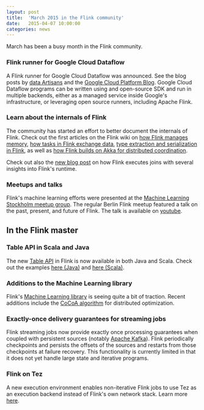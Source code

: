 ```yaml
---
layout: post
title:  'March 2015 in the Flink community'
date:   2015-04-07 10:00:00
categories: news
---
```


March has been a busy month in the Flink community.

### Flink runner for Google Cloud Dataflow

A Flink runner for Google Cloud Dataflow was announced. See the blog
posts by [data Artisans](http://data-artisans.com/dataflow.html) and
the [Google Cloud Platform Blog](http://googlecloudplatform.blogspot.de/2015/03/announcing-Google-Cloud-Dataflow-runner-for-Apache-Flink.html).
Google Cloud Dataflow programs can be written using and open-source
SDK and run in multiple backends, either as a managed service inside
Google's infrastructure, or leveraging open source runners,
including Apache Flink.

### Learn about the internals of Flink

The community has started an effort to better document the internals
of Flink. Check out the first articles on the Flink wiki on [how Flink
manages
memory](https://cwiki.apache.org/confluence/pages/viewpage.action?pageId=53741525),
[how tasks in Flink exchange
data](https://cwiki.apache.org/confluence/display/FLINK/Data+exchange+between+tasks),
[type extraction and serialization in
Flink](https://cwiki.apache.org/confluence/display/FLINK/Type+System%2C+Type+Extraction%2C+Serialization),
as well as [how Flink builds on Akka for distributed
coordination](https://cwiki.apache.org/confluence/display/FLINK/Akka+and+Actors).

Check out also the [new blog
post](http://flink.apache.org/news/2015/03/13/peeking-into-Apache-Flinks-Engine-Room.html)
on how Flink executes joins with several insights into Flink's runtime.

### Meetups and talks

Flink's machine learning efforts were presented at the [Machine
Learning Stockholm meetup
group](http://www.meetup.com/Machine-Learning-Stockholm/events/221144997/). The
regular Berlin Flink meetup featured a talk on the past, present, and
future of Flink. The talk is available on
[youtube](https://www.youtube.com/watch?v=fw2DBE6ZiEQ&feature=youtu.be).

## In the Flink master

### Table API in Scala and Java

The new [Table
API](https://github.com/apache/flink/tree/master/flink-staging/flink-table)
in Flink is now available in both Java and Scala. Check out the
examples [here (Java)](https://github.com/apache/flink/blob/master/flink-staging/flink-table/src/main/java/org/apache/flink/examples/java/JavaTableExample.java) and [here (Scala)](https://github.com/apache/flink/tree/master/flink-staging/flink-table/src/main/scala/org/apache/flink/examples/scala).

### Additions to the Machine Learning library

Flink's [Machine Learning
library](https://github.com/apache/flink/tree/master/flink-staging/flink-ml)
is seeing quite a bit of traction. Recent additions include the [CoCoA
algorithm](http://arxiv.org/abs/1409.1458) for distributed
optimization.

### Exactly-once delivery guarantees for streaming jobs

Flink streaming jobs now provide exactly once processing guarantees
when coupled with persistent sources (notably [Apache
Kafka](http://kafka.apache.org)). Flink periodically checkpoints and
persists the offsets of the sources and restarts from those
checkpoints at failure recovery. This functionality is currently
limited in that it does not yet handle large state and iterative
programs.

### Flink on Tez

A new execution environment enables non-iterative Flink jobs to use
Tez as an execution backend instead of Flink's own network stack. Learn more
[here](http://ci.apache.org/projects/flink/flink-docs-master/setup/flink_on_tez.html).